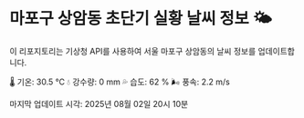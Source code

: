 
# 마포구 상암동 초단기 실황 날씨 정보 🌤️

이 리포지토리는 기상청 API를 사용하여 서울 마포구 상암동의 날씨 정보를 업데이트합니다. 

🌡️ 기온: 30.5 ℃
💧 강수량: 0 mm
💦 습도: 62 %
🌬️ 풍속: 2.2 m/s

마지막 업데이트 시각: 2025년 08월 02일 20시 10분    
